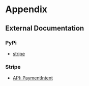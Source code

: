 # Appendix

## External Documentation

### PyPi
- [stripe](https://pypi.org/project/stripe/)
### Stripe
- [API: PaymentIntent](https://stripe.com/docs/api/payment_intents)